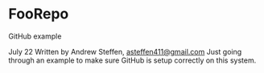 # FooRepo
GitHub example

July 22
Written by Andrew Steffen, asteffen411@gmail.com
Just going through an example to make sure GitHub is setup correctly on this system.

